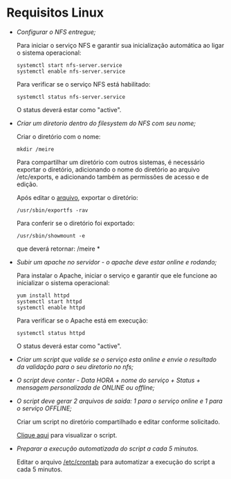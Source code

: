 # Requisitos Linux

- *Configurar o NFS entregue;*

  Para iniciar o serviço NFS e garantir sua inicialização automática ao ligar o sistema operacional:
  ```
  systemctl start nfs-server.service
  systemctl enable nfs-server.service
  ```

  Para verificar se o serviço NFS está habilitado:
  ```
  systemctl status nfs-server.service
  ```

  O status deverá estar como "active".
  

- *Criar um diretorio dentro do filesystem do NFS com seu nome;*

  Criar o diretório com o nome: 
  ```
  mkdir /meire
  ```
  
  Para compartilhar um diretório com outros sistemas, é necessário exportar o diretório, adicionando o nome do diretório ao arquivo /etc/exports, e adicionando também as permissões de acesso e de edição.

  Após editar o [arquivo](https://github.com/MeireMayumi/Atividade_AWS_Linux/blob/main/exports.txt), exportar o diretório:
  ```
  /usr/sbin/exportfs -rav
  ```
  
  Para conferir se o diretório foi exportado:
  ```
  /usr/sbin/showmount -e
  ```
  
  que deverá retornar: /meire *

- *Subir um apache no servidor - o apache deve estar online e rodando;*

  Para instalar o Apache, iniciar o serviço e garantir que ele funcione ao inicializar o sistema operacional:
  ```
  yum install httpd
  systemctl start httpd
  systemctl enable httpd
  ```
  Para verificar se o Apache está em execução:
  ```
  systemctl status httpd
  ```
  
  O status deverá estar como "active".

- *Criar um script que valide se o serviço esta online e envie o resultado da validação para o seu diretorio no nfs;*

- *O script deve conter - Data HORA + nome do serviço + Status + mensagem personalizada de ONLINE ou offline;*

- *O script deve gerar 2 arquivos de saida: 1 para o serviço online e 1 para o serviço OFFLINE;*

    Criar um script no diretório compartilhado e editar conforme solicitado.

  [Clique aqui](https://github.com/MeireMayumi/Atividade_AWS_Linux/blob/main/script_status_apache.sh) para visualizar o script.

- *Preparar a execução automatizada do script a cada 5 minutos.*

    Editar o arquivo [/etc/crontab](https://github.com/MeireMayumi/Atividade_AWS_Linux/blob/main/arquivo_crontab.txt) para automatizar a execução do script a cada 5 minutos.
